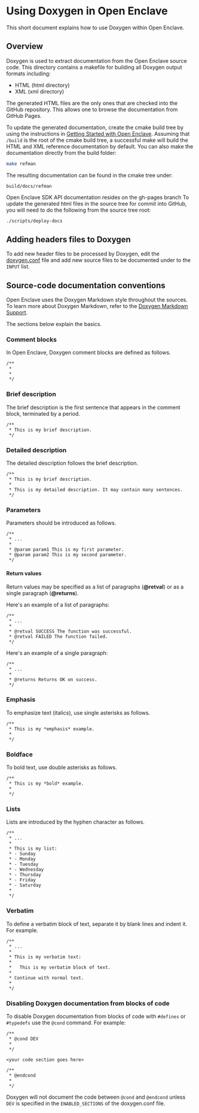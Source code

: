 Using Doxygen in Open Enclave
=============================

This short document explains how to use Doxygen within Open Enclave.

## Overview

Doxygen is used to extract documentation from the Open Enclave source code.
This directory contains a makefile for building all Doxygen output formats
including:

- HTML (html directory)
- XML (xml directory)

The generated HTML files are the only ones that are checked
into the GitHub repository. This allows one to browse the documentation from
GitHub Pages.

To update the generated documentation, create the cmake build tree by using
the instructions in [Getting Started with Open Enclave](/docs/GettingStartedDocs/GettingStarted.md).
Assuming that `/build` is the root of the cmake build tree, a successful make
will build the HTML and XML reference documentation by default. You can
also make the documentation directly from the build folder:

```bash
make refman
```

The resulting documentation can be found in the cmake tree under:

```
build/docs/refman
```

Open Enclave SDK API documentation resides on the gh-pages branch
To update the generated html files in the source tree for commit into
GitHub, you will need to do the following from the source tree root:
```bash
./scripts/deploy-docs
```
## Adding headers files to Doxygen

To add new header files to be processed by Doxygen, edit the
[doxygen.conf](/docs/refman/doxygen.conf) file and add new source files
to be documented under to the `INPUT` list.

## Source-code documentation conventions

Open Enclave uses the Doxygen Markdown style throughout the sources. To learn
more about Doxygen Markdown, refer to the [Doxygen Markdown Support](https://www.stack.nl/~dimitri/doxygen/manual/markdown.html).

The sections below explain the basics.

### Comment blocks

In Open Enclave, Doxygen comment blocks are defined as follows.

```
/**
 *
 *
 */
```

### Brief description

The brief description is the first sentence that appears in the comment block,
terminated by a period.

```
/**
 * This is my brief description.
 */
```

### Detailed description

The detailed description follows the brief description.

```
/**
 * This is my brief description.
 *
 * This is my detailed description. It may contain many sentences.
 */
```

### Parameters

Parameters should be introduced as follows.

```
/**
 * ...
 *
 * @param param1 This is my first parameter.
 * @param param2 This is my second parameter.
 */
```
#### Return values

Return values may be specified as a list of paragraphs (**@retval**) or
as a single paragraph (**@returns**).

Here's an example of a list of paragraphs:

```
/**
 * ...
 *
 * @retval SUCCESS The function was successful.
 * @retval FAILED The function failed.
 */
```

Here's an example of a single paragraph:

```
/**
 * ...
 *
 * @returns Returns OK on success.
 */
```

### Emphasis

To emphasize text (italics), use single asterisks as follows.

```
/**
 * This is my *emphasis* example.
 *
 */
```

### Boldface

To bold text, use double asterisks as follows.

```
/**
 * This is my *bold* example.
 *
 */
```

### Lists

Lists are introduced by the hyphen character as follows.

```
/**
 * ...
 *
 * This is my list:
 * - Sunday
 * - Monday
 * - Tuesday
 * - Wednesday
 * - Thursday
 * - Friday
 * - Saturday
 *
 */
```

### Verbatim

To define a verbatim block of text, separate it by blank lines and indent it.
For example.

```
/**
 * ...
 *
 * This is my verbatim text:
 *
 *   This is my verbatim block of text.
 *
 * Continue with normal text.
 *
 */
```

### Disabling Doxygen documentation from blocks of code

To disable Doxygen documentation from blocks of code with `#defines` or
`#typedefs` use the `@cond` command. For example:

```
/**
 * @cond DEV
 *
 */
 
<your code section goes here>

/**
 * @endcond
 *
 */
```

Doxygen will not document the code between `@cond` and `@endcond` unless `DEV`
is specified in the `ENABLED_SECTIONS` of the doxygen.conf file.
